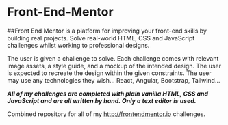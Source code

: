 # Front-End-Mentor

##Front End Mentor is a platform for improving your front-end skills by building real projects. Solve real-world HTML, CSS and JavaScript challenges whilst working to professional designs.

The user is given a challenge to solve. Each challenge comes with relevant image assets, a style guide, and a mockup of the intended design. The user is expected to recreate the design within the given constraints. The user may use any technologies they wish... React, Angular, Bootstrap, Tailwind...

***All of my challenges are completed with plain vanilla HTML, CSS and JavaScript and are all written by hand. Only a text editor is used.***



Combined repository for all of my http://frontendmentor.io challenges.
